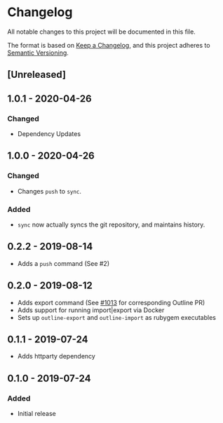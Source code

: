 # Changelog

All notable changes to this project will be documented in this file.

The format is based on [Keep a Changelog](https://keepachangelog.com/en/1.0.0/),
and this project adheres to [Semantic Versioning](https://semver.org/spec/v2.0.0.html).

## [Unreleased]

## 1.0.1 - 2020-04-26

### Changed

- Dependency Updates

## 1.0.0 - 2020-04-26

### Changed

- Changes `push` to `sync`.

### Added

- `sync` now actually syncs the git repository, and maintains history.


## 0.2.2 - 2019-08-14

- Adds a `push` command (See #2)

## 0.2.0 - 2019-08-12

- Adds export command (See [#1013](https://github.com/outline/outline/pull/1013) for corresponding Outline PR)
- Adds support for running import|export via Docker
- Sets up `outline-export` and `outline-import` as rubygem executables

## 0.1.1 - 2019-07-24

- Adds httparty dependency

## 0.1.0 - 2019-07-24

### Added

- Initial release
